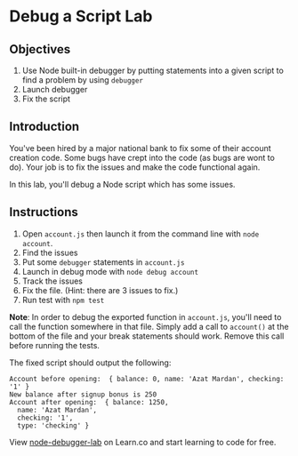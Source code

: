 # Debug a Script Lab

## Objectives

1. Use Node built-in debugger by putting statements into a given script to find
   a problem by using `debugger`
1. Launch debugger
1. Fix the script

## Introduction

You've been hired by a major national bank to fix some of their account creation
code. Some bugs have crept into the code (as bugs are wont to do).
Your job is to fix the issues and make the code functional again.

In this lab, you'll debug a Node script which has some issues.

## Instructions

1. Open `account.js` then launch it from the command line with `node account`.
2. Find the issues
3. Put some `debugger` statements in `account.js`
4. Launch in debug mode with `node debug account`
5. Track the issues
6. Fix the file. (Hint: there are 3 issues to fix.)
7. Run test with `npm test`

**Note**: In order to debug the exported function in `account.js`, you'll need
to call the function somewhere in that file. Simply add a call to `account()` at
the bottom of the file and your break statements should work. Remove this call
before running the tests.

The fixed script should output the following:

```
Account before opening:  { balance: 0, name: 'Azat Mardan', checking: '1' }
New balance after signup bonus is 250
Account after opening:  { balance: 1250,
  name: 'Azat Mardan',
  checking: '1',
  type: 'checking' }
```

<p data-visibility='hidden'>View <a href='https://learn.co/lessons/node-debugger-lab' title='node-debugger-lab'>node-debugger-lab</a> on Learn.co and start learning to code for free.</p>
